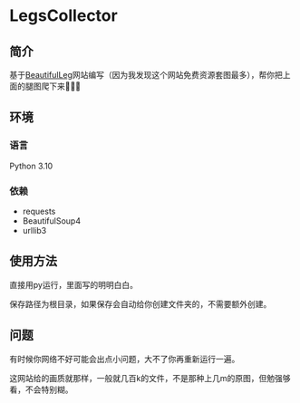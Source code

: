 # LegsCollector
## 简介
基于[BeautifulLeg](https://www.beatifulleg.com/)网站编写（因为我发现这个网站免费资源套图最多），帮你把上面的腿图爬下来🥵🥵🥵
## 环境
### 语言
Python 3.10
### 依赖
* requests
* BeautifulSoup4
* urllib3
## 使用方法
直接用py运行，里面写的明明白白。

保存路径为根目录，如果保存会自动给你创建文件夹的，不需要额外创建。
## 问题
有时候你网络不好可能会出点小问题，大不了你再重新运行一遍。

这网站给的画质就那样，一般就几百k的文件，不是那种上几m的原图，但勉强够看，不会特别糊。
